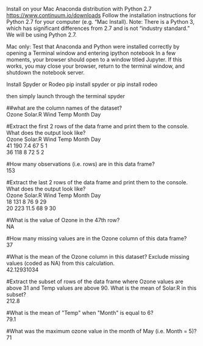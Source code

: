 Install on your Mac Anaconda distribution with Python 2.7
https://www.continuum.io/downloads
Follow the installation instructions for Python 2.7 for your computer (e.g. “Mac Install). Note: There is a Python 3, which has significant differences from 2.7 and is not “industry standard.” We will be using Python 2.7. 

Mac only: Test that Anaconda and Python were installed correctly by opening a Terminal window and entering ipython notebook In a few moments, your browser should open to a window titled Jupyter. If this works, you may close your browser, return to the terminal window, and shutdown the notebook server.  

Install Spyder or Rodeo 
pip install spyder
or
pip install rodeo

then simply launch through the terminal
spyder
																									

##what are the column names of the dataset?																									
Ozone	Solar.R	Wind	Temp	Month	Day																				
																									
#Extract the first 2 rows of the data frame and print them to the console. What does the output look like?																									
Ozone	Solar.R	Wind	Temp	Month	Day																				
41	190	7.4	67	5	1																				
36	118	8	72	5	2																				
																									
#How many observations (i.e. rows) are in this data frame?																									
153																									
																									
#Extract the last 2 rows of the data frame and print them to the console. What does the output look like?																									
Ozone	Solar.R	Wind	Temp	Month	Day																				
18	131	8	76	9	29																				
20	223	11.5	68	9	30																				
																									
#What is the value of Ozone in the 47th row?																									
NA																									
																									
#How many missing values are in the Ozone column of this data frame?																									
37																									
																									
#What is the mean of the Ozone column in this dataset? Exclude missing values (coded as NA) from this calculation.																									
42.12931034																									
																									
#Extract the subset of rows of the data frame where Ozone values are above 31 and Temp values are above 90. What is the mean of Solar.R in this subset?																									
212.8																									
																									
#What is the mean of "Temp" when "Month" is equal to 6? 																									
79.1																									
																									
#What was the maximum ozone value in the month of May (i.e. Month = 5)?																									
71																									
